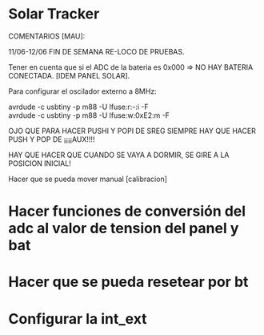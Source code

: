 # Solar Tracker
COMENTARIOS [MAU]:

11/06-12/06 FIN DE SEMANA RE-LOCO DE PRUEBAS.

Tener en cuenta que si el ADC de la bateria es 0x000 => NO HAY BATERIA CONECTADA. [IDEM PANEL SOLAR].

Para configurar el oscilador externo a 8MHz:

  avrdude -c usbtiny -p m88 -U lfuse:r:-:i -F		
  avrdude -c usbtiny -p m88 -U lfuse:w:0xE2:m -F
  
OJO QUE PARA HACER PUSHI Y POPI DE SREG SIEMPRE HAY QUE HACER PUSH Y POP DE ¡¡¡¡AUX!!!!

HAY QUE HACER QUE CUANDO SE VAYA A DORMIR, SE GIRE A LA POSICION INICIAL!

Hacer que se pueda mover manual [calibracion]

# Hacer funciones de conversión del adc al valor de tension del panel y bat

# Hacer que se pueda resetear por bt
# Configurar la int_ext 
